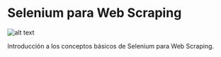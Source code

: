 # Selenium para Web Scraping

![alt text]([http://url/to/img.png](https://promdevelop.com/wp-content/uploads/2021/06/selenium-logo-1024x531.png))


Introducción a los conceptos básicos de Selenium para Web Scraping.
